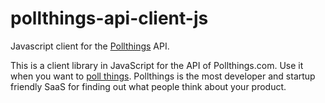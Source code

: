 # pollthings-api-client-js
Javascript client for the [Pollthings](https://pollthings.com) API.

This is a client library in JavaScript for the API of Pollthings.com. Use it when you want to [poll things](https://pollthings.com). Pollthings is the most developer and startup friendly SaaS for finding out what people think about your product. 
